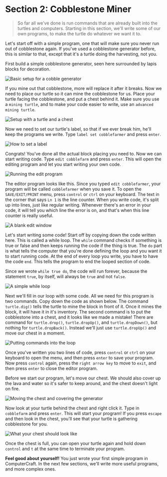 # Section 2: Cobblestone Miner

> So far all we've done is run commands that are already built into the turtles and computers. Starting in this section, we'll write some of our own programs, to make the turtle do whatever we want it to.

Let's start off with a simple program, one that will make sure you never run out of cobblestone again. If you've used a cobblestone generator before, this is similar to that, except that it's a turtle doing the harvesting, not you.

First build a simple cobblestone generator, seen here surrounded by lapis blocks for decoration.

![Basic setup for a cobble generator](images/section_2/cobblefarm0.png)

If you mine out that cobblestone, more will replace it after it breaks. Now we need to place our turtle so it can mine the cobblestone for us. Place your turtle facing the cobblestone, and put a chest behind it. Make sure you use a `mining turtle`, and to make your code easier to write, use an `advanced mining turtle`.

![Setup with a turtle and a chest](images/section_2/cobblefarm1.png)

Now we need to set our turtle's label, so that if we ever break him, he'll keep the programs we write. Type `label set cobblefarmer` and press `enter`.

![How to set a label](images/section_2/cobblefarm2.png)

Congrats! You've done all the actual block placing you need to. Now we can start writing code. Type `edit cobblefarm` and press `enter`. This will open the editing program and let you start writing your own code.

![Running the edit program](images/section_2/cobblefarm3.png)

The editor program looks like this. Since you typed `edit cobblefarmer`, your program will be called `cobblefarmer` when you save it. To open the `SAVE/EXIT/PRINT` menu, press `control` or `ctrl` on your keyboard. The text in the corner that says `Ln 1` is the line counter. When you write code, it's split up into lines, just like regular writing. Whenever there's an error in your code, it will tell you which line the error is on, and that's when this line counter is really useful.

![A blank edit window](images/section_2/cobblefarm4.png)

Let's start writing some code! Start off by copying down the code written here. This is called a while loop. The `while` command checks if something is true or false and then keeps running the code if the thing is true. The `do` part is what tells the computer that you're done defining the loop and you want it to start running code. At the end of every loop you write, you have to have the code `end`. This tells the program to end the looped section of code.

Since we wrote `while true do`, the code will run forever, because the statement `true`, by itself, will always be `true` and not `false`.

![A simple while loop](images/section_2/cobblefarm5.png)

Next we'll fill in our loop with some code. All we need for this program is two commands. Copy down the code as shown below. The command `turtle.dig()` tells the turtle to mine the block in front of it. Once it mines the block, it will have it in it's inventory. The second command is to put the cobblestone into a chest, and it looks like we made a mistake! There are command for `turtle.drop()`, `turtle.dropUp()`, and `turtle.dropDown()`, but nothing for `turtle.dropBack()`. Instead we'll just use `turtle.dropUp()` and move our chest in a moment.

![Putting commands into the loop](images/section_2/cobblefarm6.png)

Once you've written you two lines of code, press `control` or `ctrl` on your keyboard to open the menu, and then press `enter` to save your program. Now press `control` again, press the `right arrow key` to move to `exit`, and then press `enter` to close the editor program.

Before we start our program, let's move our chest. We should also cover up the lava and water so it's safer to keep around, and the chest doesn't light on fire.

![Moving the chest and covering the generator](images/section_2/cobblefarm7.png)

Now look at your turtle behind the chest and right click it. Type in `cobblefarm` and press `enter`. This will start your program! If you press `escape` and then look in the chest, you'll see that your turtle is gathering cobblestone for you.

![What your chest should look like](images/section_2/cobblefarm8.png)

Once the chest is full, you can open your turtle again and hold down `control` and `t` at the same time to terminate your program.

**Feel good about yourself!** You just wrote your first simple program in ComputerCraft. In the next few sections, we'll write more useful programs, and more complex ones.
